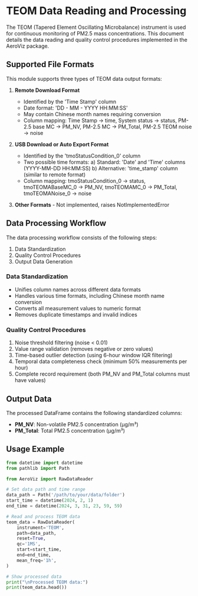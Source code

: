 # TEOM Data Reading and Processing

The TEOM (Tapered Element Oscillating Microbalance) instrument is used for continuous monitoring of PM2.5 mass
concentrations. This document details the data reading and quality control procedures implemented in the AeroViz
package.

## Supported File Formats

This module supports three types of TEOM data output formats:

1. **Remote Download Format**
    - Identified by the 'Time Stamp' column
    - Date format: 'DD - MM - YYYY HH:MM:SS'
    - May contain Chinese month names requiring conversion
    - Column mapping: Time Stamp → time, System status → status, PM-2.5 base MC → PM_NV,
      PM-2.5 MC → PM_Total, PM-2.5 TEOM noise → noise

2. **USB Download or Auto Export Format**
    - Identified by the 'tmoStatusCondition_0' column
    - Two possible time formats:
      a) Standard: 'Date' and 'Time' columns (YYYY-MM-DD HH:MM:SS)
      b) Alternative: 'time_stamp' column (similar to remote format)
    - Column mapping: tmoStatusCondition_0 → status, tmoTEOMABaseMC_0 → PM_NV,
      tmoTEOMAMC_0 → PM_Total, tmoTEOMANoise_0 → noise

3. **Other Formats** - Not implemented, raises NotImplementedError

## Data Processing Workflow

The data processing workflow consists of the following steps:

1. Data Standardization
2. Quality Control Procedures
3. Output Data Generation

### Data Standardization

- Unifies column names across different data formats
- Handles various time formats, including Chinese month name conversion
- Converts all measurement values to numeric format
- Removes duplicate timestamps and invalid indices

### Quality Control Procedures

1. Noise threshold filtering (noise < 0.01)
2. Value range validation (removes negative or zero values)
3. Time-based outlier detection (using 6-hour window IQR filtering)
4. Temporal data completeness check (minimum 50% measurements per hour)
5. Complete record requirement (both PM_NV and PM_Total columns must have values)

## Output Data

The processed DataFrame contains the following standardized columns:

- **PM_NV**: Non-volatile PM2.5 concentration (µg/m³)
- **PM_Total**: Total PM2.5 concentration (µg/m³)

## Usage Example

```python
from datetime import datetime
from pathlib import Path

from AeroViz import RawDataReader

# Set data path and time range
data_path = Path('/path/to/your/data/folder')
start_time = datetime(2024, 2, 1)
end_time = datetime(2024, 3, 31, 23, 59, 59)

# Read and process TEOM data
teom_data = RawDataReader(
    instrument='TEOM',
    path=data_path,
    reset=True,
    qc='1MS',
    start=start_time,
    end=end_time,
    mean_freq='1h',
)

# Show processed data
print("\nProcessed TEOM data:")
print(teom_data.head())
```